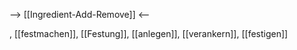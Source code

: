 --> [[Ingredient-Add-Remove]] <--

, [[festmachen]], [[Festung]], [[anlegen]], [[verankern]], [[festigen]]